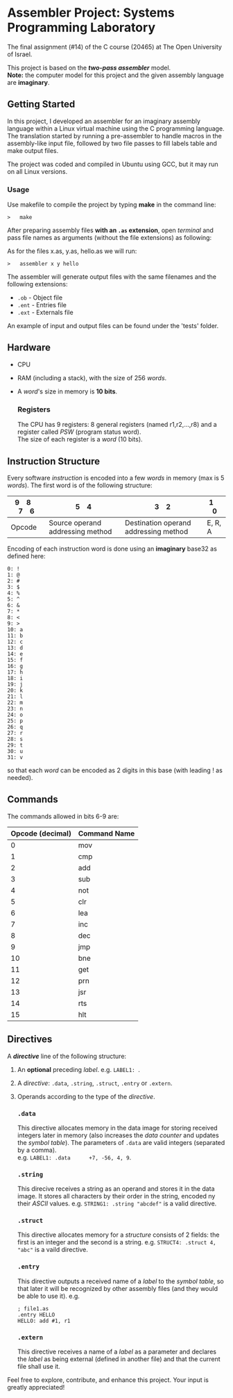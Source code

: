 # Assembler Project: Systems Programming Laboratory
The final assignment (#14) of the C course (20465) at The Open University of Israel.

This project is based on the **_two-pass assembler_** model.  
**Note:** the computer model for this project and the given assembly language are **imaginary**.

## Getting Started

In this project, I developed an assembler for an imaginary assembly language within a Linux virtual machine using the C programming language. 
The translation started by running a pre-assembler to handle macros in the assembly-like input file, followed by two file passes to fill labels table and make output files.

The project was coded and compiled in Ubuntu using GCC, but it may run on all Linux versions.

### Usage

Use makefile to compile the project by typing **make** in the command line:
```
>   make
```

After preparing assembly files **with an `.as` extension**, open *terminal* and pass file names as arguments (without the file extensions) as following:

As for the files x.as, y.as, hello.as we will run:
```
>   assembler x y hello
```
The assembler will generate output files with the same filenames and the following extensions:  
- `.ob` - Object file
- `.ent` - Entries file
- `.ext` - Externals file

An example of input and output files can be found under the 'tests' folder.

## Hardware
- CPU
- RAM (including a stack), with the size of 256 *words*.
- A *word*'s size in memory is **10 bits**.

   ### Registers
   The CPU has 9 registers: 8 general registers (named r1,r2,...,r8) and a register called *PSW* (program status word).  
   The size of each register is a *word* (10 bits).  

## Instruction Structure
Every software *instruction* is encoded into a few *words* in memory (max is 5 *words*).
The first word is of the following structure:

|  9&emsp;8&emsp;7&emsp;6  |  5&emsp;4  |  3&emsp;2  |  1&emsp;0  |
| ------------------------ | ---------- | ---------- | ---------- |
|          Opcode          | Source operand addressing method | Destination operand addressing method | E, R, A

Encoding of each instruction word is done using an **imaginary** base32 as defined here:
```
0: !   
1: @
2: #
3: $
4: %
5: ^
6: &
7: *
8: <
9: >
10: a
11: b
12: c
13: d
14: e
15: f
16: g
17: h
18: i
19: j
20: k
21: l
22: m
23: n
24: o
25: p
26: q
27: r
28: s
29: t
30: u
31: v
```
so that each *word* can be encoded as 2 digits in this base (with leading ! as needed).

## Commands
The commands allowed in bits 6-9 are:

| Opcode (decimal) | Command Name |
| ---------------- |------------|
|	0	| 	mov	      |
|	1	| 	cmp	      |
|	2	| 	add	      |
|	3	| 	sub	      |
|	4	| 	not	      |
|	5	| 	clr	      |
|	6	| 	lea	      |
|	7	| 	inc	      |
|	8	| 	dec	      |
|	9	| 	jmp	      |
|	10	| 	bne	      |
|	11	| 	get	      |
|	12	| 	prn	      |
|	13	| 	jsr	      |
|	14	| 	rts	      |
|	15	| 	hlt	      |

## Directives
A **_directive_** line of the following structure:

1. An **optional** preceding *label*. e.g. `LABEL1: `.
2. A _directive_: `.data`, `.string`, `.struct`, `.entry` or `.extern`.
3. Operands according to the type of the *directive*.

   ### `.data`
   This directive allocates memory in the data image for storing received integers later in memory (also increases the _data counter_ and updates the _symbol table_).
   The parameters of `.data` are valid integers (separated by a comma).  
   e.g. `LABEL1: .data      +7, -56, 4, 9`.
   
   ### `.string`
   This direcive receives a string as an operand and stores it in the data image. It stores all characters by their order in the string, encoded ny their *ASCII* values.
   e.g. `STRING1: .string "abcdef"` is a valid directive.
   
   ### `.struct`
   This directive allocates memory for a *structure* consists of 2 fields: the first is an integer and the second is a string.
   e.g. `STRUCT4: .struct 4, "abc"` is a vaild directive.
   
   ### `.entry`
   This directive outputs a received name of a *label* to the *symbol table*, so that later it will be recognized by other assembly files (and they would be able to use it).
   e.g. 
   ```
   ; file1.as
   .entry HELLO
   HELLO: add #1, r1 
   ```
   ### `.extern`
   This directive receives a name of a *label* as a parameter and declares the *label* as being external (defined in another file) and that the current file shall use it.

Feel free to explore, contribute, and enhance this project. Your input is greatly appreciated!
